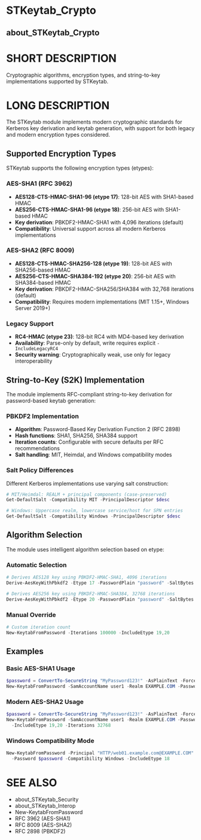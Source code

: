 # STKeytab_Crypto
## about_STKeytab_Crypto

# SHORT DESCRIPTION
Cryptographic algorithms, encryption types, and string-to-key implementations supported by STKeytab.

# LONG DESCRIPTION
The STKeytab module implements modern cryptographic standards for Kerberos key derivation and keytab generation, with support for both legacy and modern encryption types considered.

## Supported Encryption Types
STKeytab supports the following encryption types (etypes):

### AES-SHA1 (RFC 3962)
- **AES128-CTS-HMAC-SHA1-96 (etype 17)**: 128-bit AES with SHA1-based HMAC
- **AES256-CTS-HMAC-SHA1-96 (etype 18)**: 256-bit AES with SHA1-based HMAC
- **Key derivation**: PBKDF2-HMAC-SHA1 with 4,096 iterations (default)
- **Compatibility**: Universal support across all modern Kerberos implementations

### AES-SHA2 (RFC 8009)
- **AES128-CTS-HMAC-SHA256-128 (etype 19)**: 128-bit AES with SHA256-based HMAC
- **AES256-CTS-HMAC-SHA384-192 (etype 20)**: 256-bit AES with SHA384-based HMAC
- **Key derivation**: PBKDF2-HMAC-SHA256/SHA384 with 32,768 iterations (default)
- **Compatibility**: Requires modern implementations (MIT 1.15+, Windows Server 2019+)

### Legacy Support
- **RC4-HMAC (etype 23)**: 128-bit RC4 with MD4-based key derivation
- **Availability**: Parse-only by default, write requires explicit `-IncludeLegacyRC4`
- **Security warning**: Cryptographically weak, use only for legacy interoperability

## String-to-Key (S2K) Implementation
The module implements RFC-compliant string-to-key derivation for password-based keytab generation:

### PBKDF2 Implementation
- **Algorithm**: Password-Based Key Derivation Function 2 (RFC 2898)
- **Hash functions**: SHA1, SHA256, SHA384 support
- **Iteration counts**: Configurable with secure defaults per RFC recommendations
- **Salt handling**: MIT, Heimdal, and Windows compatibility modes

### Salt Policy Differences
Different Kerberos implementations use varying salt construction:

```powershell
# MIT/Heimdal: REALM + principal components (case-preserved)
Get-DefaultSalt -Compatibility MIT -PrincipalDescriptor $desc

# Windows: Uppercase realm, lowercase service/host for SPN entries
Get-DefaultSalt -Compatibility Windows -PrincipalDescriptor $desc
```

## Algorithm Selection
The module uses intelligent algorithm selection based on etype:

### Automatic Selection
```powershell
# Derives AES128 key using PBKDF2-HMAC-SHA1, 4096 iterations
Derive-AesKeyWithPbkdf2 -Etype 17 -PasswordPlain "password" -SaltBytes $salt

# Derives AES256 key using PBKDF2-HMAC-SHA384, 32768 iterations
Derive-AesKeyWithPbkdf2 -Etype 20 -PasswordPlain "password" -SaltBytes $salt
```

### Manual Override
```powershell
# Custom iteration count
New-KeytabFromPassword -Iterations 100000 -IncludeEtype 19,20
```

## Examples

### Basic AES-SHA1 Usage
```powershell
$password = ConvertTo-SecureString "MyPassword123!" -AsPlainText -Force
New-KeytabFromPassword -SamAccountName user1 -Realm EXAMPLE.COM -Password $password
```

### Modern AES-SHA2 Usage
```powershell
$password = ConvertTo-SecureString "MyPassword123!" -AsPlainText -Force
New-KeytabFromPassword -SamAccountName user1 -Realm EXAMPLE.COM -Password $password `
  -IncludeEtype 19,20 -Iterations 32768
```

### Windows Compatibility Mode
```powershell
New-KeytabFromPassword -Principal "HTTP/web01.example.com@EXAMPLE.COM" `
  -Password $password -Compatibility Windows -IncludeEtype 18
```

# SEE ALSO
- about_STKeytab_Security
- about_STKeytab_Interop
- New-KeytabFromPassword
- RFC 3962 (AES-SHA1)
- RFC 8009 (AES-SHA2)
- RFC 2898 (PBKDF2)
